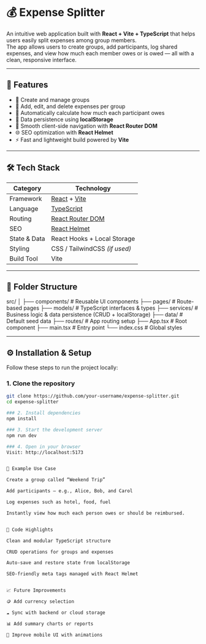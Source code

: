 # 💰 Expense Splitter

An intuitive web application built with **React + Vite + TypeScript** that helps users easily split expenses among group members.  
The app allows users to create groups, add participants, log shared expenses, and view how much each member owes or is owed — all with a clean, responsive interface.

---

## 🚀 Features

- 👥 Create and manage groups  
- 🧾 Add, edit, and delete expenses per group  
- 💸 Automatically calculate how much each participant owes  
- 💾 Data persistence using **localStorage**  
- 🧭 Smooth client-side navigation with **React Router DOM**  
- 🌐 SEO optimization with **React Helmet**  
- ⚡️ Fast and lightweight build powered by **Vite**

---

## 🛠️ Tech Stack

| Category | Technology |
|-----------|-------------|
| Framework | [React](https://reactjs.org/) + [Vite](https://vitejs.dev/) |
| Language | [TypeScript](https://www.typescriptlang.org/) |
| Routing | [React Router DOM](https://reactrouter.com/) |
| SEO | [React Helmet](https://www.npmjs.com/package/react-helmet) |
| State & Data | React Hooks + Local Storage |
| Styling | CSS / TailwindCSS *(if used)* |
| Build Tool | Vite |

---

## 📂 Folder Structure

src/
│
├── components/ # Reusable UI components
├── pages/ # Route-based pages
├── models/ # TypeScript interfaces & types
├── services/ # Business logic & data persistence (CRUD + localStorage)
├── data/ # Default seed data
├── routes/ # App routing setup
├── App.tsx # Root component
├── main.tsx # Entry point
└── index.css # Global styles

---

## ⚙️ Installation & Setup

Follow these steps to run the project locally:

### 1. Clone the repository
```bash
git clone https://github.com/your-username/expense-splitter.git
cd expense-splitter

### 2. Install dependencies
npm install

### 3. Start the development server
npm run dev

### 4. Open in your browser
Visit: http://localhost:5173


🧮 Example Use Case

Create a group called “Weekend Trip”

Add participants — e.g., Alice, Bob, and Carol

Log expenses such as hotel, food, fuel

Instantly view how much each person owes or should be reimbursed.


🧠 Code Highlights

Clean and modular TypeScript structure

CRUD operations for groups and expenses

Auto-save and restore state from localStorage

SEO-friendly meta tags managed with React Helmet


📈 Future Improvements

🪙 Add currency selection

☁️ Sync with backend or cloud storage

📊 Add summary charts or reports

📱 Improve mobile UI with animations



